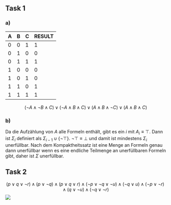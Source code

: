 

## Task 1

### a)
| A | B | C | RESULT |
| ---- | ---- | ---- | ---- |
| 0 | 0 | 1 | 1 |
| 0 | 1 | 0 | 0 |
| 0 | 1 | 1 | 1 |
| 1 | 0 | 0 | 0 |
| 1 | 0 | 1 | 0 |
| 1 | 1 | 0 | 1 |
| 1 | 1 | 1 | 1 |

$$
(\neg A \land \neg B \land C)\lor (\neg A \land B\land C)\lor (A \land B \land \neg C)\lor (A\land B\land C)
$$


### b)

Da die Aufzählung von $A$ alle Formeln enthält, gibt es ein $i$ mit $A_i \equiv \top$. Dann ist $\Sigma_i$ definiert als $\Sigma_{i-1} \cup \lbrace \neg \top\rbrace$. $\neg \top \equiv \bot$  und damit ist mindestens $\Sigma_i$ unerfüllbar. Nach dem Kompaktheitssatz ist eine Menge an Formeln genau dann unerfüllbar wenn es eine endliche Teilmenge an unerfüllbaren Formeln gibt, daher ist $\Sigma$ unerfüllbar.

## Task 2

$$(p \lor q \lor \neg r) \land (p\lor \neg q) \land (p\lor q\lor r)\land(\neg p \lor \neg q \lor \neg u) \land (\neg q \lor u) \land (\neg p \lor \neg r) \land (q\lor\neg u) \land(\neg q\lor \neg r)$$
![](WS-2020-2021-2%202024-02-04%2012.21.13.excalidraw)